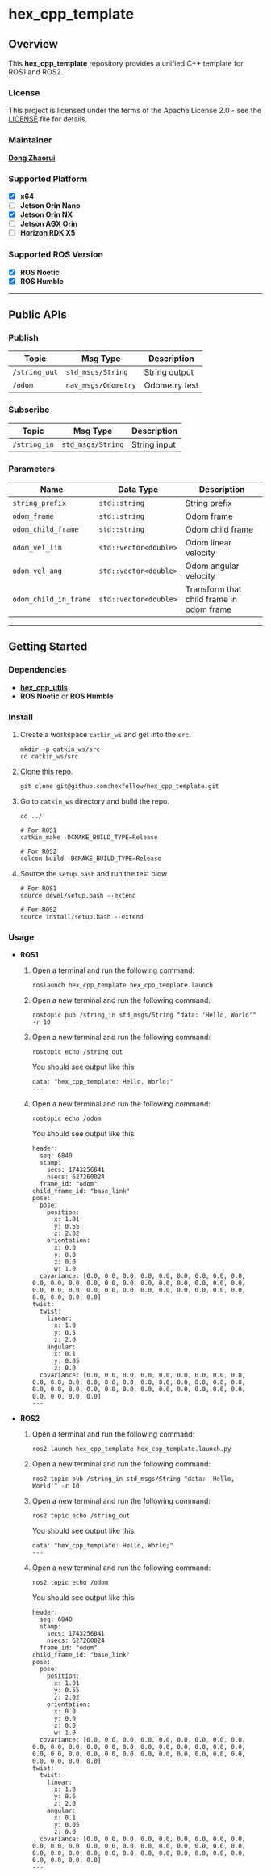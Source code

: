 # **hex_cpp_template**

## **Overview**

This **hex_cpp_template** repository provides a unified C++ template for ROS1 and ROS2.

### **License**

This project is licensed under the terms of the Apache License 2.0 - see the [LICENSE](LICENSE) file for details.

### **Maintainer**

**[Dong Zhaorui](https://github.com/IBNBlank)**

### **Supported Platform**

- [x] **x64**
- [ ] **Jetson Orin Nano**
- [x] **Jetson Orin NX**
- [ ] **Jetson AGX Orin**
- [ ] **Horizon RDK X5**

### **Supported ROS Version**

- [x] **ROS Noetic**
- [x] **ROS Humble**

---

## **Public APIs**

### **Publish**

| Topic         | Msg Type            | Description   |
| ------------- | ------------------- | ------------- |
| `/string_out` | `std_msgs/String`   | String output |
| `/odom`       | `nav_msgs/Odometry` | Odometry test |

### **Subscribe**

| Topic        | Msg Type          | Description  |
| ------------ | ----------------- | ------------ |
| `/string_in` | `std_msgs/String` | String input |

### **Parameters**

| Name                  | Data Type             | Description                              |
| --------------------- | --------------------- | ---------------------------------------- |
| `string_prefix`       | `std::string`         | String prefix                            |
| `odom_frame`          | `std::string`         | Odom frame                               |
| `odom_child_frame`    | `std::string`         | Odom child frame                         |
| `odom_vel_lin`        | `std::vector<double>` | Odom linear velocity                     |
| `odom_vel_ang`        | `std::vector<double>` | Odom angular velocity                    |
| `odom_child_in_frame` | `std::vector<double>` | Transform that child frame in odom frame |

---

## **Getting Started**

### **Dependencies**

- **[hex_cpp_utils](https://github.com/hexfellow/hex_cpp_utils)**
- **ROS Noetic** or **ROS Humble**

### **Install**

1. Create a workspace `catkin_ws` and get into the `src`.

   ```shell
   mkdir -p catkin_ws/src
   cd catkin_ws/src
   ```

2. Clone this repo.

   ```shell
   git clone git@github.com:hexfellow/hex_cpp_template.git
   ```

3. Go to `catkin_ws` directory and build the repo.

   ```shell
   cd ../

   # For ROS1
   catkin_make -DCMAKE_BUILD_TYPE=Release

   # For ROS2
   colcon build -DCMAKE_BUILD_TYPE=Release
   ```

4. Source the `setup.bash` and run the test blow

   ```shell
   # For ROS1
   source devel/setup.bash --extend

   # For ROS2
   source install/setup.bash --extend
   ```

### **Usage**

- **ROS1**

  1. Open a terminal and run the following command:

     ```shell
     roslaunch hex_cpp_template hex_cpp_template.launch
     ```

  2. Open a new terminal and run the following command:

     ```shell
     rostopic pub /string_in std_msgs/String "data: 'Hello, World'" -r 10
     ```

  3. Open a new terminal and run the following command:

     ```shell
     rostopic echo /string_out
     ```

     You should see output like this:

     ```shell
     data: "hex_cpp_template: Hello, World;"
     ---
     ```

  4. Open a new terminal and run the following command:

     ```shell
     rostopic echo /odom
     ```

     You should see output like this:

     ```shell
     header:
       seq: 6840
       stamp:
         secs: 1743256841
         nsecs: 627260024
       frame_id: "odom"
     child_frame_id: "base_link"
     pose:
       pose:
         position:
           x: 1.01
           y: 0.55
           z: 2.02
         orientation:
           x: 0.0
           y: 0.0
           z: 0.0
           w: 1.0
       covariance: [0.0, 0.0, 0.0, 0.0, 0.0, 0.0, 0.0, 0.0, 0.0, 0.0, 0.0, 0.0, 0.0, 0.0, 0.0, 0.0, 0.0, 0.0, 0.0, 0.0, 0.0, 0.0, 0.0, 0.0, 0.0, 0.0, 0.0, 0.0, 0.0, 0.0, 0.0, 0.0, 0.0, 0.0, 0.0, 0.0, 0.0]
     twist:
       twist:
         linear:
           x: 1.0
           y: 0.5
           z: 2.0
         angular:
           x: 0.1
           y: 0.05
           z: 0.0
       covariance: [0.0, 0.0, 0.0, 0.0, 0.0, 0.0, 0.0, 0.0, 0.0, 0.0, 0.0, 0.0, 0.0, 0.0, 0.0, 0.0, 0.0, 0.0, 0.0, 0.0, 0.0, 0.0, 0.0, 0.0, 0.0, 0.0, 0.0, 0.0, 0.0, 0.0, 0.0, 0.0, 0.0, 0.0, 0.0, 0.0, 0.0]
     ---
     ```

- **ROS2**

  1. Open a terminal and run the following command:

     ```shell
     ros2 launch hex_cpp_template hex_cpp_template.launch.py
     ```

  2. Open a new terminal and run the following command:

     ```shell
     ros2 topic pub /string_in std_msgs/String "data: 'Hello, World'" -r 10
     ```

  3. Open a new terminal and run the following command:

     ```shell
     ros2 topic echo /string_out
     ```

     You should see output like this:

     ```shell
     data: "hex_cpp_template: Hello, World;"
     ---
     ```

  4. Open a new terminal and run the following command:

     ```shell
     ros2 topic echo /odom
     ```

     You should see output like this:

     ```shell
     header:
       seq: 6840
       stamp:
         secs: 1743256841
         nsecs: 627260024
       frame_id: "odom"
     child_frame_id: "base_link"
     pose:
       pose:
         position:
           x: 1.01
           y: 0.55
           z: 2.02
         orientation:
           x: 0.0
           y: 0.0
           z: 0.0
           w: 1.0
       covariance: [0.0, 0.0, 0.0, 0.0, 0.0, 0.0, 0.0, 0.0, 0.0, 0.0, 0.0, 0.0, 0.0, 0.0, 0.0, 0.0, 0.0, 0.0, 0.0, 0.0, 0.0, 0.0, 0.0, 0.0, 0.0, 0.0, 0.0, 0.0, 0.0, 0.0, 0.0, 0.0, 0.0, 0.0, 0.0, 0.0, 0.0]
     twist:
       twist:
         linear:
           x: 1.0
           y: 0.5
           z: 2.0
         angular:
           x: 0.1
           y: 0.05
           z: 0.0
       covariance: [0.0, 0.0, 0.0, 0.0, 0.0, 0.0, 0.0, 0.0, 0.0, 0.0, 0.0, 0.0, 0.0, 0.0, 0.0, 0.0, 0.0, 0.0, 0.0, 0.0, 0.0, 0.0, 0.0, 0.0, 0.0, 0.0, 0.0, 0.0, 0.0, 0.0, 0.0, 0.0, 0.0, 0.0, 0.0, 0.0, 0.0]
     ---
     ```

